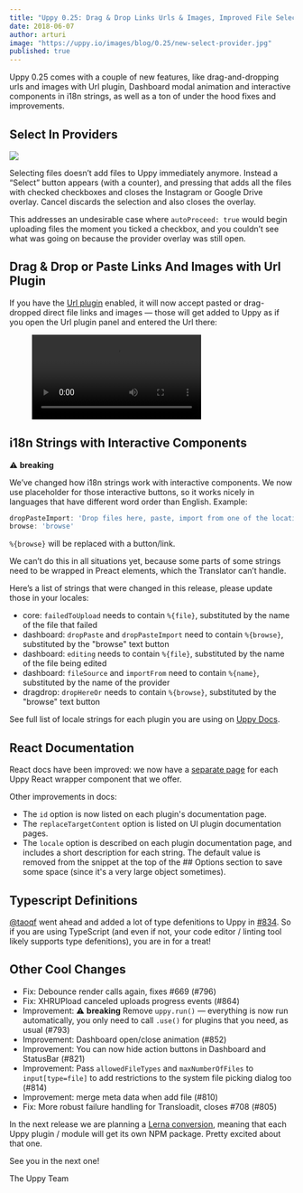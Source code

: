 ```yaml
---
title: "Uppy 0.25: Drag & Drop Links Urls & Images, Improved File Selecting in Providers, Interactive Components In i18n"
date: 2018-06-07
author: arturi
image: "https://uppy.io/images/blog/0.25/new-select-provider.jpg"
published: true
---
```


Uppy 0.25 comes with a couple of new features, like drag-and-dropping urls and images with Url plugin, Dashboard modal animation and interactive components in i18n strings, as well as a ton of under the hood fixes and improvements.

<!--more-->

## Select In Providers

<img src="/images/blog/0.25/new-select-provider.jpg">

Selecting files doesn’t add files to Uppy immediately anymore. Instead a “Select” button appears (with a counter), and pressing that adds all the files with checked checkboxes and closes the Instagram or Google Drive overlay. Cancel discards the selection and also closes the overlay.

This addresses an undesirable case where `autoProceed: true` would begin uploading files the moment you ticked a checkbox, and you couldn’t see what was going on because the provider overlay was still open.

## Drag & Drop or Paste Links And Images with Url Plugin

If you have the [Url plugin](/docs/url/) enabled, it will now accept pasted or drag-dropped direct file links and images — those will get added to Uppy as if you open the Url plugin panel and entered the Url there:

<figure class="wide"><video alt="Demo video showing Uppy with Url plugin that accepts drag and dropped urls" controls autoplay loop><source src="/images/blog/0.25/link-drop-demo.mp4" type="video/mp4">Your browser does not support the video tag, you can <a href="/images/blog/0.25/link-drop-demo.mp4">download the video</a> to watch it.</video></figure>

## i18n Strings with Interactive Components

⚠️ **breaking**

We’ve changed how i18n strings work with interactive components. We now use placeholder for those interactive buttons, so it works nicely in languages that have different word order than English. Example:

```js
dropPasteImport: 'Drop files here, paste, import from one of the locations above or %{browse}'
browse: 'browse'
```

`%{browse}` will be replaced with a button/link.

We can’t do this in all situations yet, because some parts of some strings need to be wrapped in Preact elements, which the Translator can’t handle.

Here’s a list of strings that were changed in this release, please update those in your locales:

- core: `failedToUpload` needs to contain `%{file}`, substituted by the name of the file that failed
- dashboard: `dropPaste` and `dropPasteImport` need to contain `%{browse}`, substituted by the "browse" text button
- dashboard: `editing` needs to contain `%{file}`, substituted by the name of the file being edited
- dashboard: `fileSource` and `importFrom` need to contain `%{name}`, substituted by the name of the provider
- dragdrop: `dropHereOr` needs to contain `%{browse}`, substituted by the "browse" text button

See full list of locale strings for each plugin you are using on [Uppy Docs](/docs/).

## React Documentation

React docs have been improved: we now have a [separate page](/docs/react/) for each Uppy React wrapper component that we offer. 

Other improvements in docs:

- The `id` option is now listed on each plugin's documentation page.
- The `replaceTargetContent` option is listed on UI plugin documentation pages.
- The `locale` option is described on each plugin documentation page, and includes a short description for each string. The default value is removed from the snippet at the top of the ## Options section to save some space (since it's a very large object sometimes).

## Typescript Definitions

[@taoqf](https://github.com/taoqf) went ahead and added a lot of type defenitions to Uppy in [#834](https://github.com/transloadit/uppy/pull/834). So if you are using TypeScript (and even if not, your code editor / linting tool likely supports type defenitions), you are in for a treat!

## Other Cool Changes

- Fix: Debounce render calls again, fixes #669 (#796)
- Fix: XHRUPload canceled uploads progress events (#864) 
- Improvement: ⚠️ **breaking** Remove `uppy.run()` — everything is now run automatically, you only need to call `.use()` for plugins that you need, as usual (#793)
- Improvement: Dashboard open/close animation (#852)
- Improvement: You can now hide action buttons in Dashboard and StatusBar (#821)
- Improvement: Pass `allowedFileTypes` and `maxNumberOfFiles` to `input[type=file]` to add restrictions to the system file picking dialog too (#814)
- Improvement: merge meta data when add file (#810)
- Fix: More robust failure handling for Transloadit, closes #708 (#805)

In the next release we are planning a [Lerna conversion](https://github.com/transloadit/uppy/pull/906), meaning that each Uppy plugin / module will get its own NPM package. Pretty excited about that one. 

See you in the next one!

The Uppy Team
